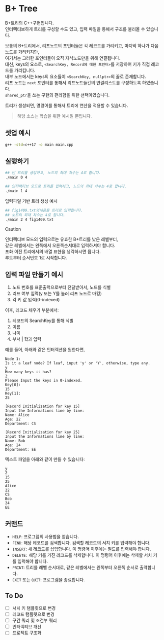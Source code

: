 # B+ Tree
B+트리의 C++구현입니다.  
인터랙티브하게 트리를 구성할 수도 있고, 입력 파일을 통해서 구조를 불러올 수 있습니다.  

보통의 B+트리에서, 리프노드의 포인터들은 각 레코드를 가리키고, 마지막 하나가 다음 노드를 가리키지만,  
여기서는 그러한 포인터들이 오직 자식노드만을 위해 연결됩니다.  
대신, keys의 요소로,  `<SearchKey, Record에 대한 포인터>`를 저장하여 키가 직접 레코드를 가리킵니다.  
내부 노드에서는 keys의 요소들이 `<SearchKey, nullptr>`의 꼴로 존재합니다.  
리프 노드는 `next` 포인터를 통해서 리프노드들간의 연결리스트를 구성하도록 하였습니다.  
`shared_ptr`을 쓰는 구현의 편리함을 위한 선택이였습니다.  

트리가 생성되면, 명령어를 통해서 트리에 연산을 적용할 수 있습니다. 

> 해당 소스는 학습을 위한 예시일 뿐입니다. 

## 셋업 예시
```bash
g++ -std=c++17 -o main main.cpp
```

## 실행하기
```bash
## 빈 트리를 생성하고, 노드의 최대 차수는 4로 합니다.
./main 0 4
```

```bash
## 인터랙티브 모드로 트리를 입력하고, 노드의 최대 차수는 4로 합니다.
./main 1 4
```

입력파일 기반 트리 생성 예시
```bash
## fig1409.txt의내용을 트리로 입력합니다. 
## 노드의 최대 차수는 4로 합니다.
./main 2 4 fig1409.txt

```

> [!CAUTION]
> 인터랙티브 모드의 입력으로는 유효한 B+트리를 낮은 레벨부터,  
> 같은 레벨에서는 왼쪽에서 오른쪽순서대로 입력하셔야 합니다.  
> 포화 이진 트리에서의 배열 표현을 생각하시면 됩니다.  
> 루트부터 순서번호 1로 시작합니다.  

## 입력 파일 만들기 예시
1. 노드 번호를 표준출력으로부터 전달받아서, 노드를 식별
2. 리프 여부 입력(y 또는 Y를 눌러 리프 노드로 마킹)
3. 각 키 값 입력(0-indexed)

이후, 레코드 채우기 부분에서:
1. 레코드의 SearchKey를 통해 식별
2. 이름
3. 나이
4. 부서 | 학과 입력

예를 들어, 아래와 같은 인터렉션을 원한다면, 
```plaintext
Node 1:
Is it a leaf node? If leaf, input 'y' or 'Y', otherwise, type any.
y
How many keys it has?
2
Please Input the keys in 0-indexed.
Key[0]:
15
Key[1]:
25

[Record Initialization for key 15]
Input the Informations line by line:
Name: Alice
Age: 22
Department: CS

[Record Initialization for key 25]
Input the Informations line by line:
Name: Bob
Age: 24
Department: EE

```

텍스트 파일을 아래와 같이 만들 수 있습니다:
```plaintext
y
2
15
25
Alice
22
CS
Bob
24
EE
```

## 커맨드
- `HELP`: 프로그램의 사용법을 얻습니다.
- `FIND`: 해당 레코드를 검색합니다. 검색할 레코드의 서치 키를 입력해야 합니다.
- `INSERT`: 새 레코드를 삽입합니다. 이 명령어 이후에는 필드를 입력해야 합니다.
- `DELETE:` 해당 키를 가진 레코드를 삭제합니다. 이 명령어 이후에는 삭제할 서치 키를 입력해야 합니다.
- `PRINT`: 트리를 레벨 순서대로, 같은 레벨에서는 왼쪽부터 오른쪽 순서로 출력합니다.
- `EXIT` 또는 `QUIT`: 프로그램을 종료합니다.

## To Do 
- [ ] 서치 키 탬플릿으로 변경
- [ ] 레코드 탬플릿으로 변경
- [ ] 구간 쿼리 및 조건부 쿼리
- [ ] 인터랙티브 개선
- [ ] 프로젝트 구조화
